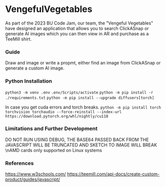# VengefulVegetables
As part of the 2023 BU Code Jam, our team, the "Vengeful Vegetables" have designed an application that allows you to search ClickASnap or generate AI images which you can then view in AR and purchase as a TeeMill shirt.

### Guide
Draw and image or write a propmt, either find an image from ClickASnap or generate a custom AI image.

### Python Installation
`python3 -m venv .env`
`.env/Scripts/activate`
`python -m pip install -r ./requirements.txt`
`python -m pip install --upgrade diffusers[torch]`

In case you get cuda errors and torch breaks.
`python -m pip install torch torchvision torchaudio --force-reinstall --index-url https://download.pytorch.org/whl/nightly/cu118`

### Limitations and Further Development
DO NOT RUN USING DEBUG, THE BASE64 PASSED BACK FROM THE JAVASCRIPT WILL BE TRUNCATED AND SKETCH TO IMAGE WILL BREAK
\nAMD cards only supported on Linux systems

### References
https://www.w3schools.com/
https://teemill.com/api-docs/create-custom-product/guides/javascript/



